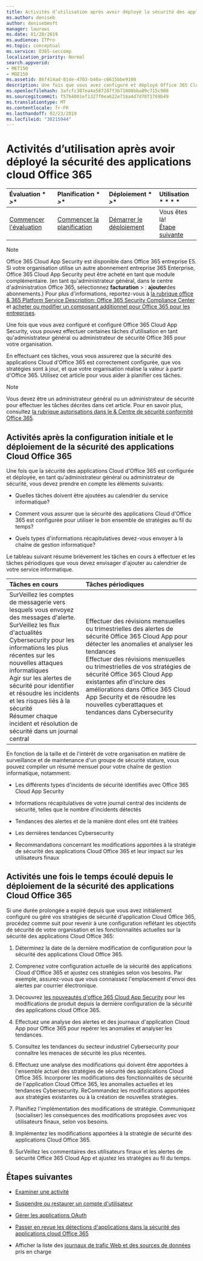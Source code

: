 ```yaml
---
title: Activités d’utilisation après avoir déployé la sécurité des applications cloud Office 365
ms.author: deniseb
author: denisebmsft
manager: laurawi
ms.date: 01/28/2019
ms.audience: ITPro
ms.topic: conceptual
ms.service: O365-seccomp
localization_priority: Normal
search.appverid:
- MET150
- MOE150
ms.assetid: 86f414ad-81de-4703-b40a-c6615bbe9108
description: Une fois que vous avez configuré et déployé Office 365 Cloud App Security, vous devez effectuer certaines tâches pour vous assurer que votre configuration est correcte et que vous êtes prêt à effectuer des révisions régulières.
ms.openlocfilehash: 3afcfc307ea4a587287f3b71080bba89c715c908
ms.sourcegitcommit: f57b4001ef1327f0ea622e716a4d7d78f1769b49
ms.translationtype: MT
ms.contentlocale: fr-FR
ms.lasthandoff: 02/23/2019
ms.locfileid: "30215944"
---
```

# <a name="utilization-activities-after-rolling-out-office-365-cloud-app-security"></a>Activités d’utilisation après avoir déployé la sécurité des applications cloud Office 365
  
|Évaluation * *\>**|Planification * *\>**|Déploiement * *\>**|Utilisation * * * *|
|:-----|:-----|:-----|:-----|
|[Commencer l'évaluation](office-365-cas-overview.md) <br/> |[Commencer la planification](get-ready-for-office-365-cas.md) <br/> |[Démarrer le déploiement](turn-on-office-365-cas.md) <br/> |Vous êtes là!  <br/> [Étape suivante](review-office-365-cas-alerts.md) <br/> |
   
> [!NOTE]
> Office 365 Cloud App Security est disponible dans Office 365 entreprise E5. Si votre organisation utilise un autre abonnement entreprise 365 Enterprise, Office 365 Cloud App Security peut être acheté en tant que module complémentaire. (en tant qu'administrateur général, dans le centre d'administration Office 365, sélectionnez **facturation** \> : **ajouter**des abonnements.) Pour plus d'informations, reportez-vous à [la rubrique office &amp; 365 Platform Service Description: Office 365 Security Compliance Center](https://docs.microsoft.com/office365/servicedescriptions/office-365-platform-service-description/office-365-securitycompliance-center) et [acheter ou modifier un composant additionnel pour Office 365 pour les entreprises](https://support.office.com/article/4e7b57d6-b93b-457d-aecd-0ea58bff07a6). 
  
Une fois que vous avez configuré et configuré Office 365 Cloud App Security, vous pouvez effectuer certaines tâches d'utilisation en tant qu'administrateur général ou administrateur de sécurité Office 365 pour votre organisation. 

En effectuant ces tâches, vous vous assurerez que la sécurité des applications Cloud d'Office 365 est correctement configurée, que vos stratégies sont à jour, et que votre organisation réalise la valeur à partir d'Office 365. Utilisez cet article pour vous aider à planifier ces tâches.
  
> [!NOTE]
> Vous devez être un administrateur général ou un administrateur de sécurité pour effectuer les tâches décrites dans cet article. Pour en savoir plus, consultez [la rubrique autorisations dans le &amp; Centre de sécurité conformité Office 365](permissions-in-the-security-and-compliance-center.md). 
    
## <a name="activities-after-the-initial-configuration-and-rollout-of-office-365-cloud-app-security"></a>Activités après la configuration initiale et le déploiement de la sécurité des applications Cloud Office 365

Une fois que la sécurité des applications Cloud d'Office 365 est configurée et déployée, en tant qu'administrateur général ou administrateur de sécurité, vous devez prendre en compte les éléments suivants:
  
- Quelles tâches doivent être ajoutées au calendrier du service informatique?
    
- Comment vous assurer que la sécurité des applications Cloud d'Office 365 est configurée pour utiliser le bon ensemble de stratégies au fil du temps?
    
- Quels types d'informations récapitulatives devez-vous envoyer à la chaîne de gestion informatique?
    
Le tableau suivant résume brièvement les tâches en cours à effectuer et les tâches périodiques que vous devez envisager d'ajouter au calendrier de votre service informatique.
  
|**Tâches en cours**|**Tâches périodiques**|
|:-----|:-----|
| SurVeillez les comptes de messagerie vers lesquels vous envoyez des messages d'alerte.  <br/>  SurVeillez les flux d'actualités Cybersecurity pour les informations les plus récentes sur les nouvelles attaques informatiques  <br/>  Agir sur les alertes de sécurité pour identifier et résoudre les incidents et les risques liés à la sécurité  <br/>  Résumer chaque incident et résolution de sécurité dans un journal central  <br/> | Effectuer des révisions mensuelles ou trimestrielles des alertes de sécurité Office 365 Cloud App pour détecter les anomalies et analyser les tendances  <br/>  Effectuer des révisions mensuelles ou trimestrielles de vos stratégies de sécurité Office 365 Cloud App existantes afin d'inclure des améliorations dans Office 365 Cloud App Security et de résoudre les nouvelles cyberattaques et tendances dans Cybersecurity  <br/> |
   
En fonction de la taille et de l'intérêt de votre organisation en matière de surveillance et de maintenance d'un groupe de sécurité stature, vous pouvez compiler un résumé mensuel pour votre chaîne de gestion informatique, notamment:
  
- Les différents types d'incidents de sécurité identifiés avec Office 365 Cloud App Security
    
- Informations récapitulatives de votre journal central des incidents de sécurité, telles que le nombre d'incidents détectés
    
- Tendances des alertes et de la manière dont elles ont été traitées
    
- Les dernières tendances Cybersecurity
    
- Recommandations concernant les modifications apportées à la stratégie de sécurité des applications Cloud Office 365 et leur impact sur les utilisateurs finaux
    
## <a name="activities-after-time-has-passed-since-rolling-out-office-365-cloud-app-security"></a>Activités une fois le temps écoulé depuis le déploiement de la sécurité des applications Cloud Office 365

Si une durée prolongée a expiré depuis que vous avez initialement configuré ou géré vos stratégies de sécurité d'application Cloud Office 365, procédez comme suit pour revenir à une configuration reflétant les objectifs de sécurité de votre organisation et les fonctionnalités actuelles sur la sécurité des applications Cloud Office 365:
  
1. Déterminez la date de la dernière modification de configuration pour la sécurité des applications Cloud Office 365.
    
2. Comprenez votre configuration actuelle de la sécurité des applications Cloud d'Office 365 et ajustez ces stratégies selon vos besoins. Par exemple, assurez-vous que vous connaissez l'emplacement d'envoi des alertes par courrier électronique.
    
3. Découvrez [les nouveautés d'office 365 Cloud App Security](new-in-office-365-cas.md) pour les modifications de produit depuis la dernière configuration de la sécurité des applications cloud Office 365. 
    
4. Effectuez une analyse des alertes et des journaux d'application Cloud App pour Office 365 pour repérer les anomalies et analyser les tendances.
    
5. Consultez les tendances du secteur industriel Cybersecurity pour connaître les menaces de sécurité les plus récentes.
    
6. Effectuez une analyse des modifications qui doivent être apportées à l'ensemble actuel des stratégies de sécurité des applications Cloud Office 365. Incorporer les modifications des fonctionnalités de sécurité de l'application Cloud Office 365, les anomalies actuelles et les tendances Cybersecurity. ReCommandez les modifications apportées aux stratégies existantes ou à la création de nouvelles stratégies.
    
7. Planifiez l'implémentation des modifications de stratégie. Communiquez (socialiser) les conséquences des modifications proposées avec vos utilisateurs finaux, selon vos besoins.
    
8. Implémentez les modifications apportées à la stratégie de sécurité des applications Cloud Office 365.
    
9. SurVeillez les commentaires des utilisateurs finaux et les alertes de sécurité Office 365 Cloud App et ajustez les stratégies au fil du temps.
    
## <a name="next-steps"></a>Étapes suivantes

- [Examiner une activité](investigate-an-activity-in-office-365-cas.md)
    
- [Suspendre ou restaurer un compte d'utilisateur](suspend-or-restore-an-account-in-ocas.md)
    
- [Gérer les applications OAuth](manage-app-permissions-in-ocas.md)
    
- [Passer en revue les détections d'applications dans la sécurité des applications cloud Office 365](review-app-discovery-findings-in-ocas.md)
    
- Afficher la liste des [journaux de trafic Web et des sources de données](web-traffic-logs-and-data-sources-for-ocas.md) pris en charge
    

